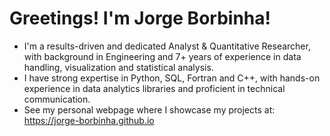 # Greetings! I'm Jorge Borbinha!

 - I'm a results-driven and dedicated Analyst & Quantitative Researcher, with background in Engineering and 7+ years of experience in data handling, visualization and statistical analysis.
 - I have strong expertise in Python, SQL, Fortran and C++, with hands-on experience in data analytics libraries and proficient in technical communication.
 - See my personal webpage where I showcase my projects at: https://jorge-borbinha.github.io
